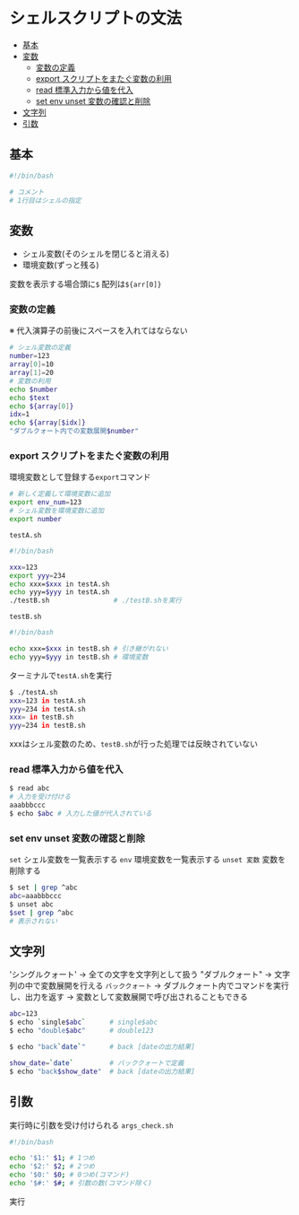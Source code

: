 # シェルスクリプトの文法
- [基本](#基本)
- [変数](#変数)
  - [変数の定義](#変数の定義)
  - [export スクリプトをまたぐ変数の利用](#export-スクリプトをまたぐ変数の利用)
  - [read 標準入力から値を代入](#read-標準入力から値を代入)
  - [set env unset 変数の確認と削除](#set-env-unset-変数の確認と削除)
- [文字列](#文字列)
- [引数](#引数)

## 基本
```sh
#!/bin/bash

# コメント
# 1行目はシェルの指定
```

## 変数
- シェル変数(そのシェルを閉じると消える)
- 環境変数(ずっと残る)

変数を表示する場合頭に`$`
配列は`${arr[0]}`

### 変数の定義
※ 代入演算子の前後にスペースを入れてはならない
```sh
# シェル変数の定義
number=123
array[0]=10
array[1]=20
# 変数の利用
echo $number
echo $text
echo ${array[0]}
idx=1
echo ${array[$idx]}
"ダブルクォート内での変数展開$number"
```

### export スクリプトをまたぐ変数の利用
環境変数として登録する`export`コマンド
```sh
# 新しく定義して環境変数に追加
export env_num=123
# シェル変数を環境変数に追加
export number
```
`testA.sh`
```sh
#!/bin/bash

xxx=123
export yyy=234
echo xxx=$xxx in testA.sh
echo yyy=$yyy in testA.sh
./testB.sh                # ./testB.shを実行
```
`testB.sh`
```sh
#!/bin/bash

echo xxx=$xxx in testB.sh # 引き継がれない
echo yyy=$yyy in testB.sh # 環境変数
```
ターミナルで`testA.sh`を実行
```sh
$ ./testA.sh
xxx=123 in testA.sh
yyy=234 in testA.sh
xxx= in testB.sh
yyy=234 in testB.sh
```
xxxはシェル変数のため、`testB.sh`が行った処理では反映されていない

### read 標準入力から値を代入
```sh
$ read abc
# 入力を受け付ける
aaabbbccc
$ echo $abc # 入力した値が代入されている
```

### set env unset 変数の確認と削除
`set`
シェル変数を一覧表示する
`env`
環境変数を一覧表示する
`unset 変数`
変数を削除する

```sh
$ set | grep ^abc
abc=aaabbbccc
$ unset abc
$set | grep ^abc
# 表示されない
```

## 文字列
'シングルクォート'
-> 全ての文字を文字列として扱う
"ダブルクォート"
-> 文字列の中で変数展開を行える
`バッククォート`
-> ダブルクォート内でコマンドを実行し、出力を返す
-> 変数として変数展開で呼び出されることもできる

```sh
abc=123
$ echo `single$abc`      # single$abc
$ echo "double$abc"      # double123

$ echo "back`date`"      # back [dateの出力結果]

show_date=`date`         # バッククォートで定義
$ echo "back$show_date"  # back [dateの出力結果]
```

## 引数
実行時に引数を受け付けられる
`args_check.sh`
```sh
#!/bin/bash

echo '$1:' $1; # 1つめ
echo '$2:' $2; # 2つめ
echo '$0:' $0; # 0つめ(コマンド)
echo '$#:' $#; # 引数の数(コマンド除く)
```
実行